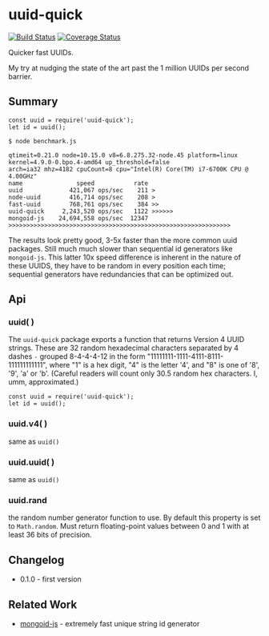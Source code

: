 uuid-quick
==========
[![Build Status](https://api.travis-ci.org/andrasq/node-uuid-quick.svg?branch=master)](https://travis-ci.org/andrasq/node-uuid-quick?branch=master)
[![Coverage Status](https://coveralls.io/repos/github/andrasq/node-uuid-quick/badge.svg?branch=master)](https://coveralls.io/github/andrasq/node-uuid-quick?branch=master)

Quicker fast UUIDs.

My try at nudging the state of the art past the 1 million UUIDs per second barrier.


Summary
-------

    const uuid = require('uuid-quick');
    let id = uuid();

    $ node benchmark.js

    qtimeit=0.21.0 node=10.15.0 v8=6.8.275.32-node.45 platform=linux kernel=4.9.0-0.bpo.4-amd64 up_threshold=false
    arch=ia32 mhz=4182 cpuCount=8 cpu="Intel(R) Core(TM) i7-6700K CPU @ 4.00GHz"
    name               speed           rate
    uuid             421,067 ops/sec    211 >
    node-uuid        416,714 ops/sec    208 >
    fast-uuid        768,761 ops/sec    384 >>
    uuid-quick     2,243,520 ops/sec   1122 >>>>>>
    mongoid-js    24,694,558 ops/sec  12347 >>>>>>>>>>>>>>>>>>>>>>>>>>>>>>>>>>>>>>>>>>>>>>>>>>>>>>>>>>>>>>

The results look pretty good, 3-5x faster than the more common uuid packages.  Still much much
slower than sequential id generators like `mongoid-js`.  This latter 10x speed difference is
inherent in the nature of these UUIDS, they have to be random in every position each time;
sequential generators have redundancies that can be optimized out.


Api
---

### uuid( )

The `uuid-quick` package exports a function that returns Version 4 UUID strings.  These are 32
random hexadecimal characters separated by 4 dashes `-` grouped 8-4-4-4-12 in the form
"11111111-1111-4111-8111-111111111111", where "1" is a hex digit, "4" is the letter '4', and "8"
is one of '8', '9', 'a' or 'b'.  (Careful readers will count only 30.5 random hex characters.
I, umm, approximated.)

    const uuid = require('uuid-quick');
    let id = uuid();

### uuid.v4( )

same as `uuid()`

### uuid.uuid( )

same as `uuid()`

### uuid.rand

the random number generator function to use.  By default this property is set to `Math.random`.
Must return floating-point values between 0 and 1 with at least 36 bits of precision.


Changelog
---------

- 0.1.0 - first version


Related Work
------------

- [mongoid-js](https://npmjs.com/package/mongoid-js) - extremely fast unique string id generator
